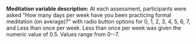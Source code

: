 **Meditation variable description:** At each assessment, participants were asked 
"How many days per week have you been practicing formal meditation (on average)?" 
with radio button options for 0, 1, 2, 3, 4, 5, 6, 7, and Less than once per week. 
Less than once per week was given the numeric value of 0.5. Values range from 0--7.  